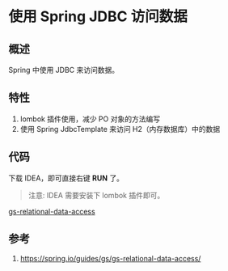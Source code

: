 # 使用 Spring JDBC 访问数据

## 概述
Spring 中使用 JDBC 来访问数据。

## 特性
1. lombok 插件使用，减少 PO 对象的方法编写
2. 使用 Spring JdbcTemplate 来访问 H2（内存数据库）中的数据

## 代码
下载 IDEA，即可直接右键 **RUN** 了。

> 注意: IDEA 需要安装下 lombok 插件即可。

[gs-relational-data-access](../../spring-guides/gs-relational-data-access)

## 参考
1. <https://spring.io/guides/gs/gs-relational-data-access/>
